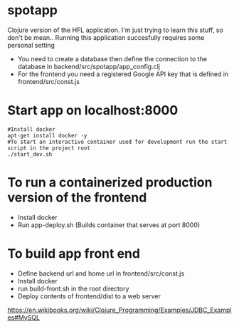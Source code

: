 # spotapp
Clojure version of the HFL application. I'm just trying to learn this stuff, so don't be mean..
Running this application succesfully requires some personal setting
- You need to create a database then define the connection to the database in backend/src/spotapp/app_config.clj
- For the frontend you need a registered Google API key that is defined in frontend/src/const.js

# Start app on localhost:8000
    #Install docker
    apt-get install docker -y
    #To start an interactive container used for development run the start script in the project root
    ./start_dev.sh

# To run a containerized production version of the frontend
  - Install docker
  - Run app-deploy.sh (Builds container that serves at port 8000)


# To build app front end
  - Define backend url and home url in frontend/src/const.js 
  - Install docker
  - run build-front.sh in the root directory
  - Deploy contents of frontend/dist to a web server








https://en.wikibooks.org/wiki/Clojure_Programming/Examples/JDBC_Examples#MySQL
